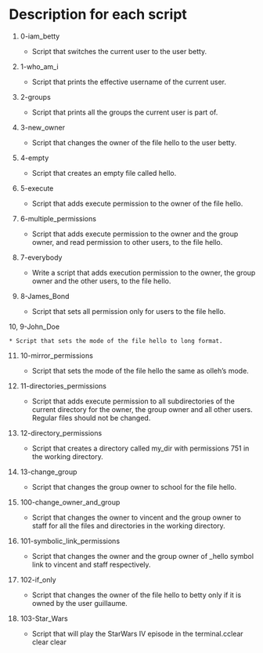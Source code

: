 # Description for each script



1. 0-iam_betty

   * Script that switches the current user to the user betty.

2. 1-who_am_i

   * Script that prints the effective username of the current user.

3. 2-groups

   * Script that prints all the groups the current user is part of.

4. 3-new_owner

   * Script that changes the owner of the file hello to the user betty.

5. 4-empty

   * Script that creates an empty file called hello.

6. 5-execute

   * Script that adds execute permission to the owner of the file hello.

7. 6-multiple_permissions

   * Script that adds execute permission to the owner and the group owner, and read permission to other users, to the file hello.

8. 7-everybody

   * Write a script that adds execution permission to the owner, the group owner and the other users, to the file hello.

9. 8-James_Bond

   * Script that sets all permission only for users to the file hello.

10, 9-John_Doe

    * Script that sets the mode of the file hello to long format.

11. 10-mirror_permissions

    * Script that sets the mode of the file hello the same as olleh’s mode.

12. 11-directories_permissions

    * Script that adds execute permission to all subdirectories of the current directory for the owner, the group owner and all other users. Regular files should not be changed.

13. 12-directory_permissions

    * Script that creates a directory called my_dir with permissions 751 in the working directory.

14. 13-change_group

    * Script that changes the group owner to school for the file hello.

15. 100-change_owner_and_group

    * Script that changes the owner to vincent and the group owner to staff for all the files and directories in the working directory.

16. 101-symbolic_link_permissions

    * Script that changes the owner and the group owner of _hello symbol link to vincent and staff respectively.

17. 102-if_only

    * Script that changes the owner of the file hello to betty only if it is owned by the user guillaume.

18. 103-Star_Wars

    * Script that will play the StarWars IV episode in the terminal.cclear
clear
clear
